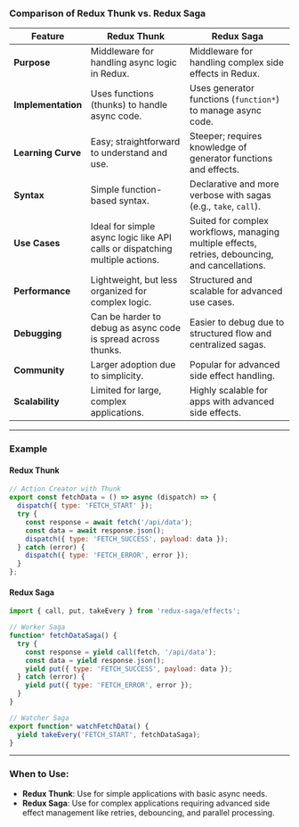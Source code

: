 ### **Comparison of Redux Thunk vs. Redux Saga**

| Feature                 | **Redux Thunk**                           | **Redux Saga**                             |
|-------------------------|-------------------------------------------|-------------------------------------------|
| **Purpose**             | Middleware for handling async logic in Redux. | Middleware for handling complex side effects in Redux. |
| **Implementation**      | Uses functions (thunks) to handle async code. | Uses generator functions (`function*`) to manage async code. |
| **Learning Curve**      | Easy; straightforward to understand and use. | Steeper; requires knowledge of generator functions and effects. |
| **Syntax**              | Simple function-based syntax.             | Declarative and more verbose with sagas (e.g., `take`, `call`). |
| **Use Cases**           | Ideal for simple async logic like API calls or dispatching multiple actions. | Suited for complex workflows, managing multiple effects, retries, debouncing, and cancellations. |
| **Performance**         | Lightweight, but less organized for complex logic. | Structured and scalable for advanced use cases. |
| **Debugging**           | Can be harder to debug as async code is spread across thunks. | Easier to debug due to structured flow and centralized sagas. |
| **Community**           | Larger adoption due to simplicity.        | Popular for advanced side effect handling. |
| **Scalability**         | Limited for large, complex applications.  | Highly scalable for apps with advanced side effects. |

---

### **Example**

#### Redux Thunk
```javascript
// Action Creator with Thunk
export const fetchData = () => async (dispatch) => {
  dispatch({ type: 'FETCH_START' });
  try {
    const response = await fetch('/api/data');
    const data = await response.json();
    dispatch({ type: 'FETCH_SUCCESS', payload: data });
  } catch (error) {
    dispatch({ type: 'FETCH_ERROR', error });
  }
};
```

#### Redux Saga
```javascript
import { call, put, takeEvery } from 'redux-saga/effects';

// Worker Saga
function* fetchDataSaga() {
  try {
    const response = yield call(fetch, '/api/data');
    const data = yield response.json();
    yield put({ type: 'FETCH_SUCCESS', payload: data });
  } catch (error) {
    yield put({ type: 'FETCH_ERROR', error });
  }
}

// Watcher Saga
export function* watchFetchData() {
  yield takeEvery('FETCH_START', fetchDataSaga);
}
```

---

### **When to Use**:
- **Redux Thunk**: Use for simple applications with basic async needs.
- **Redux Saga**: Use for complex applications requiring advanced side effect management like retries, debouncing, and parallel processing.
